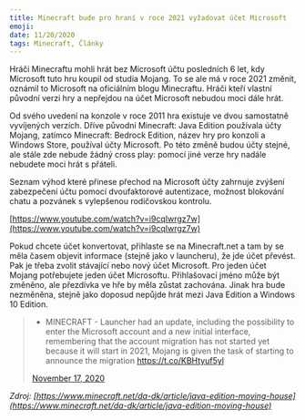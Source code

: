 ```yaml
---
title: Minecraft bude pro hraní v roce 2021 vyžadovat účet Microsoft
emoji: 
date: 11/20/2020
tags: Minecraft, Články
---
```


Hráči Minecraftu mohli hrát bez Microsoft účtu posledních 6 let, kdy Microsoft tuto hru koupil od studia Mojang. To se ale má v roce 2021 změnit, oznámil to Microsoft na oficiálním blogu Minecraftu. Hráči kteří vlastní původní verzi hry a nepřejdou na účet Microsoft nebudou moci dále hrát.

Od svého uvedení na konzole v roce 2011 hra existuje ve dvou samostatně vyvíjených verzích. Dříve původní Minecraft: Java Edition používala účty Mojang, zatímco Minecraft: Bedrock Edition, název hry pro konzoli a Windows Store, používal účty Microsoft. Po této změně budou účty stejné, ale stále zde nebude žádný cross play: pomocí jiné verze hry nadále nebudete moci hrát s přáteli.

Seznam výhod které přinese přechod na Microsoft účty zahrnuje zvýšení zabezpečení účtu pomocí dvoufaktorové autentizace, možnost blokování chatu a pozvánek s vylepšenou rodičovskou kontrolu.

[https://www.youtube.com/watch?v=i9cqIwrgz7w](https://www.youtube.com/watch?v=i9cqIwrgz7w)

Pokud chcete účet konvertovat, přihlaste se na Minecraft.net a tam by se měla časem objevit informace (stejně jako v launcheru), že jde účet převést. Pak je třeba zvolit stávající nebo nový účet Microsoft. Pro jeden účet Mojang potřebujete jeden účet Microsoftu. Přihlašovací jméno může být změněno, ale přezdívka ve hře by měla zůstat zachována. Jinak hra bude nezměněna, stejně jako doposud nepůjde hrát mezi Java Edition a Windows 10 Edition.

> - MINECRAFT - Launcher had an update, including the possibility to enter the Microsoft account and a new initial interface, remembering that the account migration has not started yet because it will start in 2021, Mojang is given the task of starting to announce the migration https://t.co/KBHtyuf5yl
> 
> 
> [November 17, 2020](https://twitter.com/Beta__Minecraft/status/1328822848039731205?ref_src=twsrc%5Etfw)
> 

*Zdroj: [https://www.minecraft.net/da-dk/article/java-edition-moving-house](https://www.minecraft.net/da-dk/article/java-edition-moving-house)*